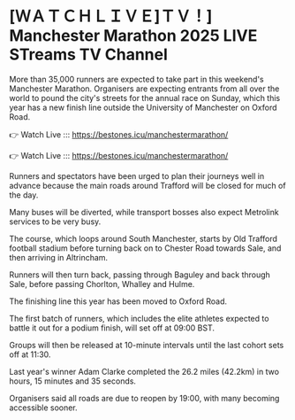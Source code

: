 # [ＷＡＴＣＨＬＩＶＥ]ＴＶ！] Manchester Marathon 2025 LIVE STreams TV Channel 

More than 35,000 runners are expected to take part in this weekend's Manchester Marathon. Organisers are expecting entrants from all over the world to pound the city's streets for the annual race on Sunday, which this year has a new finish line outside the University of Manchester on Oxford Road. 

👉 Watch Live ::: https://bestones.icu/manchestermarathon/

👉 Watch Live ::: https://bestones.icu/manchestermarathon/

Runners and spectators have been urged to plan their journeys well in advance because the main roads around Trafford will be closed for much of the day.

Many buses will be diverted, while transport bosses also expect Metrolink services to be very busy.

The course, which loops around South Manchester, starts by Old Trafford football stadium before turning back on to Chester Road towards Sale, and then arriving in Altrincham.

Runners will then turn back, passing through Baguley and back through Sale, before passing Chorlton, Whalley and Hulme.

The finishing line this year has been moved to Oxford Road. 

The first batch of runners, which includes the elite athletes expected to battle it out for a podium finish, will set off at 09:00 BST.

Groups will then be released at 10-minute intervals until the last cohort sets off at 11:30.

Last year's winner Adam Clarke completed the 26.2 miles (42.2km) in two hours, 15 minutes and 35 seconds.

Organisers said all roads are due to reopen by 19:00, with many becoming accessible sooner.
